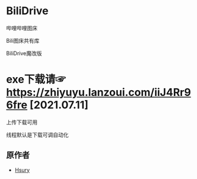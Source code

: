 # BiliDrive
哔哩哔哩图床

Bili图床共有库

BiliDrive魔改版

# exe下载请☞ https://zhiyuyu.lanzoui.com/iiJ4Rr96fre [2021.07.11]


上传下载可用

线程默认是下载可调自动化

## 原作者

- [Hsury](https://hsury.com/)
